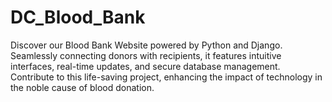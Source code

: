 # DC_Blood_Bank
Discover our Blood Bank Website powered by Python and Django. Seamlessly connecting donors with recipients, it features intuitive interfaces, real-time updates, and secure database management. Contribute to this life-saving project, enhancing the impact of technology in the noble cause of blood donation.
